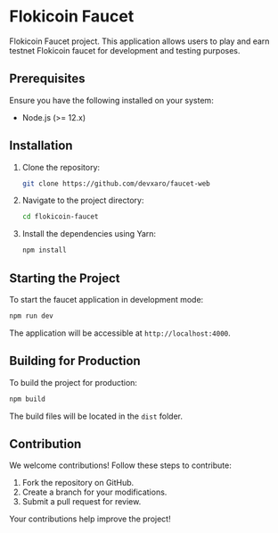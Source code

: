 # Flokicoin Faucet


Flokicoin Faucet project. This application allows users to play and earn testnet Flokicoin faucet for development and testing purposes.

## Prerequisites

Ensure you have the following installed on your system:

- Node.js (>= 12.x)

## Installation

1. Clone the repository:

   ```bash
   git clone https://github.com/devxaro/faucet-web
   ```

2. Navigate to the project directory:

   ```bash
   cd flokicoin-faucet
   ```

3. Install the dependencies using Yarn:

   ```bash
   npm install
   ```

## Starting the Project

To start the faucet application in development mode:

```bash
npm run dev
```

The application will be accessible at `http://localhost:4000`.

## Building for Production

To build the project for production:

```bash
npm build
```

The build files will be located in the `dist` folder.

## Contribution

We welcome contributions! Follow these steps to contribute:

1. Fork the repository on GitHub.
2. Create a branch for your modifications.
3. Submit a pull request for review.

Your contributions help improve the project!